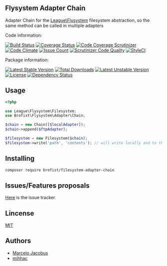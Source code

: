 Flysystem Adapter Chain
-----------------

Adapter Chain for the [League\Flysystem](https://github.com/thephpleague/flysystem) filesystem abstraction, so the same method can be called in multiple adapters

Code information:

[![Build Status](https://travis-ci.org/brofist-team/flysystem-adapter-chain.png?branch=master)](https://travis-ci.org/brofist-team/flysystem-adapter-chain)
[![Coverage Status](https://coveralls.io/repos/brofist-team/flysystem-adapter-chain/badge.png?branch=master)](https://coveralls.io/r/brofist-team/flysystem-adapter-chain?branch=master)
[![Code Coverage Scrutinizer](https://scrutinizer-ci.com/g/brofist-team/flysystem-adapter-chain/badges/coverage.png?b=master)](https://scrutinizer-ci.com/g/brofist-team/flysystem-adapter-chain/?branch=master)
[![Code Climate](https://codeclimate.com/github/brofist-team/flysystem-adapter-chain/badges/gpa.svg)](https://codeclimate.com/github/brofist-team/flysystem-adapter-chain)
[![Issue Count](https://codeclimate.com/github/brofist-team/flysystem-adapter-chain/badges/issue_count.svg)](https://codeclimate.com/github/brofist-team/flysystem-adapter-chain)
[![Scrutinizer Code Quality](https://scrutinizer-ci.com/g/brofist-team/flysystem-adapter-chain/badges/quality-score.png?b=master)](https://scrutinizer-ci.com/g/brofist-team/flysystem-adapter-chain/?branch=master)
[![StyleCI](https://styleci.io/repos/71474560/shield)](https://styleci.io/repos/71474560)

Package information:

[![Latest Stable Version](https://poser.pugx.org/brofist/flysystem-adapter-chain/v/stable.svg)](https://packagist.org/packages/brofist/flysystem-adapter-chain)
[![Total Downloads](https://poser.pugx.org/brofist/flysystem-adapter-chain/downloads.svg)](https://packagist.org/packages/brofist/flysystem-adapter-chain)
[![Latest Unstable Version](https://poser.pugx.org/brofist/flysystem-adapter-chain/v/unstable.svg)](https://packagist.org/packages/brofist/flysystem-adapter-chain)
[![License](https://poser.pugx.org/brofist/flysystem-adapter-chain/license.svg)](https://packagist.org/packages/brofist/flysystem-adapter-chain)
[![Dependency Status](https://gemnasium.com/badges/github.com/brofist-team/flysystem-adapter-chain.svg)](https://gemnasium.com/github.com/brofist-team/flysystem-adapter-chain)


## Usage


```php
<?php

use League\Flysystem\Filesystem;
use Brofist\Flysystem\Adapter\Chain;

$chain = new Chain([$localAdapter]);
$chain->append($ftpAdapter);

$filesystem = new Filesystem($chain);
$filesystem->write('path', 'contents'); // will write locally and to the ftp
```

## Installing

```bash
composer require brofist/filesystem-adapter-chain
```

## Issues/Features proposals

[Here](https://github.com/brofist-team/flysystem-adapter-chain/issues) is the issue tracker.

## Lincense

[MIT](MIT-LICENSE)

## Authors

- [Marcelo Jacobus](https://github.com/mjacobus)
- [mihhac](https://github.com/mihhac)
